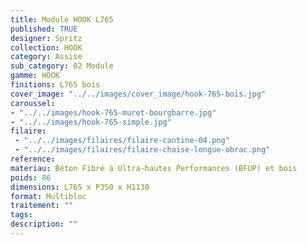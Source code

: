 ```yaml
---
title: Module HOOK L765
published: TRUE
designer: Spritz
collection: HOOK
category: Assise
sub_category: 02 Module
gamme: HOOK
finitions: L765 bois
cover_image: "../../images/cover_image/hook-765-bois.jpg"
caroussel: 
- "../../images/hook-765-muret-bourgbarre.jpg"
- "../../images/hook-765-simple.jpg"
filaire: 
 - "../../images/filaires/filaire-cantine-04.png"
 - "../../images/filaires/filaire-chaise-longue-obrac.png"
reference: 
materiau: Béton Fibré à Ultra-hautes Performances (BFUP) et bois
poids: 86
dimensions: L765 x P350 x H1130
format: Multibloc
traitement: ""
tags: 
description: ""
---
```

